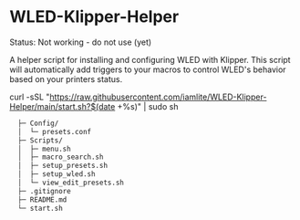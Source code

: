 # WLED-Klipper-Helper

Status: Not working - do not use (yet)

A helper script for installing and configuring WLED with Klipper.
This script will automatically add triggers to your macros to control WLED's behavior based on your printers status.

curl -sSL "https://raw.githubusercontent.com/iamlite/WLED-Klipper-Helper/main/start.sh?$(date +%s)" | sudo sh

```bash
  ├─ Config/
  │  └─ presets.conf
  ├─ Scripts/
  │  ├─ menu.sh
  │  ├─ macro_search.sh
  │  ├─ setup_presets.sh
  │  ├─ setup_wled.sh
  │  └─ view_edit_presets.sh
  ├─ .gitignore
  ├─ README.md
  └─ start.sh
```
